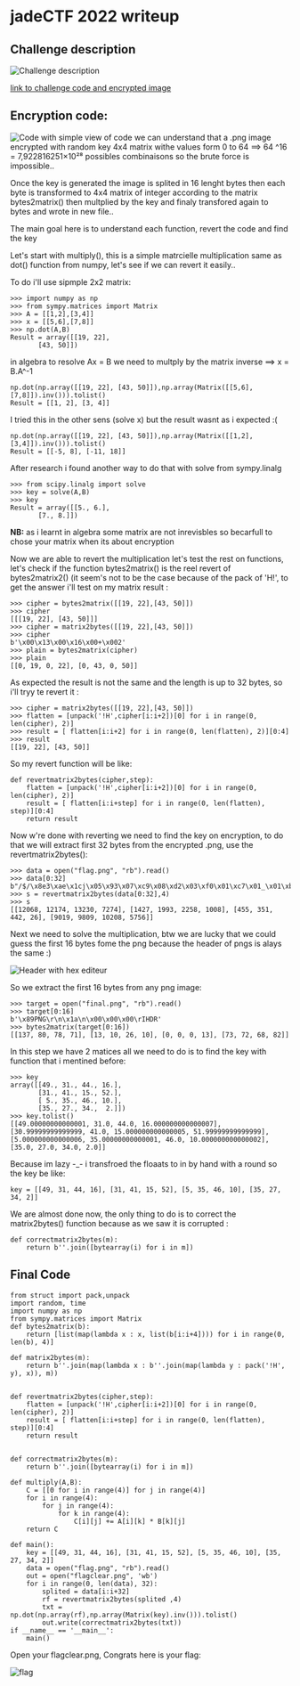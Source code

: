 # jadeCTF 2022 writeup

## Challenge description
![Challenge description](assets/description.png)




[link to challenge code and encrypted image](https://drive.google.com/drive/folders/1aTt8bHBiIwy_w0JFnnpCPsrNJqFn4MoB)




## Encryption code:
![Code](assets/Code.png)
with simple view of code we can understand that a .png image encrypted with random key 4x4 matrix
withe values form 0 to 64 ==> 64 ^16 = 7,922816251×10²⁸ possibles combinaisons so the brute force is impossible..

Once the key is generated the image is splited in 16 lenght bytes then each byte is transformed to
4x4 matrix of integer according to the matrix bytes2matrix() then multplied by the key and finaly transfored again to bytes and wrote in new file..

The main goal here is to understand each function, revert the code and find the key

Let's start with multiply(), this is a simple matrcielle multiplication same as dot() function from numpy, let's see if we can revert it easily..

To do i'll use sipmple 2x2 matrix:
```
>>> import numpy as np
>>> from sympy.matrices import Matrix
>>> A = [[1,2],[3,4]]
>>> x = [[5,6],[7,8]]
>>> np.dot(A,B)
Result = array([[19, 22],
       [43, 50]])

```
in algebra to resolve Ax = B we need to multply by the matrix inverse ==> x = B.A^-1

```
np.dot(np.array([[19, 22], [43, 50]]),np.array(Matrix([[5,6],[7,8]]).inv())).tolist()
Result = [[1, 2], [3, 4]]

```

I tried this in the other sens (solve x) but the result wasnt as i expected :( 

```
np.dot(np.array([[19, 22], [43, 50]]),np.array(Matrix([[1,2],[3,4]]).inv())).tolist()
Result = [[-5, 8], [-11, 18]]

```

After research i found another way to do that with solve from sympy.linalg

```
>>> from scipy.linalg import solve
>>> key = solve(A,B)
>>> key
Result = array([[5., 6.],
       [7., 8.]])

```

**NB:** as i learnt in algebra some matrix are not inrevisbles so becarfull to chose your matrix when its about encryption


Now we are able to revert the multiplication let's test the rest on functions, let's check if the function bytes2matrix() is the reel revert of bytes2matrix2() (it seem's not to be the case because of the pack of 'H!', to get the answer i'll test on my matrix result :

```
>>> cipher = bytes2matrix([[19, 22],[43, 50]])
>>> cipher
[[[19, 22], [43, 50]]]
>>> cipher = matrix2bytes([[19, 22],[43, 50]])
>>> cipher
b'\x00\x13\x00\x16\x00+\x002'
>>> plain = bytes2matrix(cipher)
>>> plain
[[0, 19, 0, 22], [0, 43, 0, 50]]
```

As expected the result is not the same and the length is up to 32 bytes, so i'll tryy te revert it : 


```
>>> cipher = matrix2bytes([[19, 22],[43, 50]])
>>> flatten = [unpack('!H',cipher[i:i+2])[0] for i in range(0, len(cipher), 2)]
>>> result = [ flatten[i:i+2] for i in range(0, len(flatten), 2)][0:4]
>>> result
[[19, 22], [43, 50]]

```

So my revert function will be like:
```
def revertmatrix2bytes(cipher,step):
	flatten = [unpack('!H',cipher[i:i+2])[0] for i in range(0, len(cipher), 2)]
	result = [ flatten[i:i+step] for i in range(0, len(flatten), step)][0:4]
	return result
```


Now w're done with reverting we need to find the key on encryption, to do that we will extract first 32 bytes from the encrypted .png, use the revertmatrix2bytes():

```
>>> data = open("flag.png", "rb").read()
>>> data[0:32]
b"/$/\x8e3\xae\x1cj\x05\x93\x07\xc9\x08\xd2\x03\xf0\x01\xc7\x01_\x01\xba\x00\x1a#;&Q'\xe0\x16|"
>>> s = revertmatrix2bytes(data[0:32],4)
>>> s
[[12068, 12174, 13230, 7274], [1427, 1993, 2258, 1008], [455, 351, 442, 26], [9019, 9809, 10208, 5756]]
```


Next we need to solve the multiplication, btw we are lucky that we could guess the first 16 bytes fome the png because the header of pngs is alays the same :)

![Header with hex editeur](assets/header.png)

So we extract the first 16 bytes from any png image:

```
>>> target = open("final.png", "rb").read()
>>> target[0:16]
b'\x89PNG\r\n\x1a\n\x00\x00\x00\rIHDR'
>>> bytes2matrix(target[0:16])
[[137, 80, 78, 71], [13, 10, 26, 10], [0, 0, 0, 13], [73, 72, 68, 82]]
```


In this step we have 2 matices all we need to do is to find the key with function that i mentined before:

```
>>> key
array([[49., 31., 44., 16.],
       [31., 41., 15., 52.],
       [ 5., 35., 46., 10.],
       [35., 27., 34.,  2.]])
>>> key.tolist()
[[49.00000000000001, 31.0, 44.0, 16.000000000000007], [30.99999999999999, 41.0, 15.000000000000005, 51.99999999999999], [5.000000000000006, 35.00000000000001, 46.0, 10.000000000000002], [35.0, 27.0, 34.0, 2.0]]
```

Because im lazy -_- i transfroed the floaats to in by hand with a round so the key be like:

```
key = [[49, 31, 44, 16], [31, 41, 15, 52], [5, 35, 46, 10], [35, 27, 34, 2]]
```

We are almost done now, the only thing to do is to correct the matrix2bytes() function because as we saw it is corrupted :

```
def correctmatrix2bytes(m):
	return b''.join([bytearray(i) for i in m])
```

## Final Code
```
from struct import pack,unpack
import random, time
import numpy as np
from sympy.matrices import Matrix
def bytes2matrix(b):
	return [list(map(lambda x : x, list(b[i:i+4]))) for i in range(0, len(b), 4)]

def matrix2bytes(m):
	return b''.join(map(lambda x : b''.join(map(lambda y : pack('!H', y), x)), m))


def revertmatrix2bytes(cipher,step):
	flatten = [unpack('!H',cipher[i:i+2])[0] for i in range(0, len(cipher), 2)]
	result = [ flatten[i:i+step] for i in range(0, len(flatten), step)][0:4]
	return result


def correctmatrix2bytes(m):
	return b''.join([bytearray(i) for i in m])

def multiply(A,B):
	C = [[0 for i in range(4)] for j in range(4)]
	for i in range(4):
		for j in range(4):
			for k in range(4):
				C[i][j] += A[i][k] * B[k][j]
	return C

def main():
	key = [[49, 31, 44, 16], [31, 41, 15, 52], [5, 35, 46, 10], [35, 27, 34, 2]]
	data = open("flag.png", "rb").read()
	out = open("flagclear.png", 'wb')
	for i in range(0, len(data), 32):
		splited = data[i:i+32]
		rf = revertmatrix2bytes(splited ,4)
		txt = np.dot(np.array(rf),np.array(Matrix(key).inv())).tolist()		
		out.write(correctmatrix2bytes(txt))
if __name__ == '__main__':
    main()

```


Open your flagclear.png, Congrats here is your flag: 

![flag](assets/flagclear.png)
